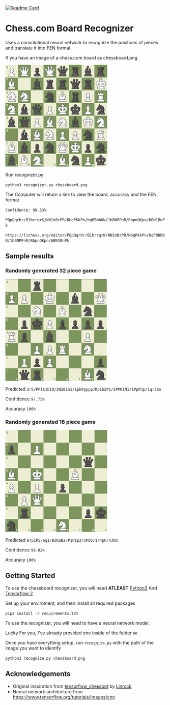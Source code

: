 [![Readme Card](https://github-readme-stats.vercel.app/api/pin/?username=anuraghazra&repo=github-readme-stats)](https://github.com/anuraghazra/github-readme-stats)

# Chess.com Board Recognizer

Uses a convolutional neural network to recognize the positions of pieces and translate it into FEN format.

If you have an image of a chess.com board as chessboard.png

![Example ChessBoard](./readme/chessboard.png)

Run recognizer.py

`python3 recognizer.py chessboard.png`

The Computer will return a link to view the board, accuracy and the FEN format

`Confidence: 99.53%`

`PQpQqrbr/B1brrqrK/NN1nBrPR/NbqPKkPn/bqPBNbKN/1bBNPPnR/BbpnQKpn/bBN1BnPk`

`https://lichess.org/editor/PQpQqrbr/B1brrqrK/NN1nBrPR/NbqPKkPn/bqPBNbKN/1bBNPPnR/BbpnQKpn/bBN1BnPk`

## Sample results

### Randomly generated 32 piece game

![example1](./readme/example1.png)

Predicted `2r5/PP1K1b1Q/2N1B1n1/1pkPpppp/Rp1b2P1/2PPR1N1/1PpP3p/1qr3Bn`

Confidence `97.75%`

Accuracy `100%`

### Randomly generated 16 piece game

![example2](./readme/example2.png)

Predicted `8/p1P5/6q1/B1K2B2/P1P1p3/1PQ5/1r4pk/n3N3`

Confidence `99.82%`

Accuracy `100%`

## Getting Started

To use the chessboard recognizer, you will need **ATLEAST** [Python3](https://www.python.org/downloads/) And [Tensorflow 2](https://www.tensorflow.org/)

Set up your enviroment, and then install all required packages

```pip3 install -r requirements.txt```

To use the recognizer, you will need to have a neural network model.

Lucky For you, I've already provided one inside of the folder `nn`

Once you have everything setup, run `recognize.py` with the path of the image you want to identify

`python3 recognize.py chessboard.png`

## Acknowledgements

* Original inspiration from [tensorflow_chessbot](https://github.com/linrock/chessboard-recognizer) by [Linrock](https://github.com/linrock/)
* Neural network architecture from https://www.tensorflow.org/tutorials/images/cnn

